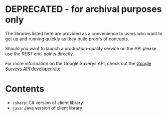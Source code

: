 # DEPRECATED - for archival purposes only

The libraries listed here are provided as a convenience to users who want to get up and running quickly as they build proofs of concepts.

Should you want to launch a production-quality service on the API please use the REST end-points directly.

For more information on the Google Suverys API, check out the [Google Surveys API developer site](https://developers.google.com/surveys/).

# Contents

- `csharp`: C# version of client library
- `java`: Java version of client library
